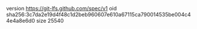 version https://git-lfs.github.com/spec/v1
oid sha256:3c7da2e19d4f48c1d2beb960607e610a67115ca790014535be004c44e4a8e6d0
size 25540
